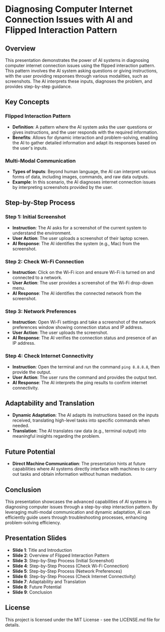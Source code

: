 # Diagnosing Computer Internet Connection Issues with AI and Flipped Interaction Pattern

## Overview

This presentation demonstrates the power of AI systems in diagnosing computer internet connection issues using the flipped interaction pattern. This pattern involves the AI system asking questions or giving instructions, with the user providing responses through various modalities, such as screenshots. The AI interprets these inputs, diagnoses the problem, and provides step-by-step guidance.

## Key Concepts

### Flipped Interaction Pattern
- **Definition**: A pattern where the AI system asks the user questions or gives instructions, and the user responds with the required information.
- **Benefits**: Allows for dynamic interaction and problem-solving, enabling the AI to gather detailed information and adapt its responses based on the user's inputs.

### Multi-Modal Communication
- **Types of Inputs**: Beyond human language, the AI can interpret various forms of data, including images, commands, and raw data outputs.
- **Example**: In this scenario, the AI diagnoses internet connection issues by interpreting screenshots provided by the user.

## Step-by-Step Process

### Step 1: Initial Screenshot
- **Instruction**: The AI asks for a screenshot of the current system to understand the environment.
- **User Action**: The user uploads a screenshot of their laptop screen.
- **AI Response**: The AI identifies the system (e.g., Mac) from the screenshot.

### Step 2: Check Wi-Fi Connection
- **Instruction**: Click on the Wi-Fi icon and ensure Wi-Fi is turned on and connected to a network.
- **User Action**: The user provides a screenshot of the Wi-Fi drop-down menu.
- **AI Response**: The AI identifies the connected network from the screenshot.

### Step 3: Network Preferences
- **Instruction**: Open Wi-Fi settings and take a screenshot of the network preferences window showing connection status and IP address.
- **User Action**: The user uploads the screenshot.
- **AI Response**: The AI verifies the connection status and presence of an IP address.

### Step 4: Check Internet Connectivity
- **Instruction**: Open the terminal and run the command `ping 8.8.8.8`, then provide the output.
- **User Action**: The user runs the command and provides the output text.
- **AI Response**: The AI interprets the ping results to confirm internet connectivity.

## Adaptability and Translation
- **Dynamic Adaptation**: The AI adapts its instructions based on the inputs received, translating high-level tasks into specific commands when needed.
- **Translation**: The AI translates raw data (e.g., terminal output) into meaningful insights regarding the problem.

## Future Potential
- **Direct Machine Communication**: The presentation hints at future capabilities where AI systems directly interface with machines to carry out tasks and obtain information without human mediation.

## Conclusion
This presentation showcases the advanced capabilities of AI systems in diagnosing computer issues through a step-by-step interaction pattern. By leveraging multi-modal communication and dynamic adaptation, AI can efficiently guide users through troubleshooting processes, enhancing problem-solving efficiency.

## Presentation Slides
- **Slide 1**: Title and Introduction
- **Slide 2**: Overview of Flipped Interaction Pattern
- **Slide 3**: Step-by-Step Process (Initial Screenshot)
- **Slide 4**: Step-by-Step Process (Check Wi-Fi Connection)
- **Slide 5**: Step-by-Step Process (Network Preferences)
- **Slide 6**: Step-by-Step Process (Check Internet Connectivity)
- **Slide 7**: Adaptability and Translation
- **Slide 8**: Future Potential
- **Slide 9**: Conclusion


## License
This project is licensed under the MIT License - see the LICENSE.md file for details.